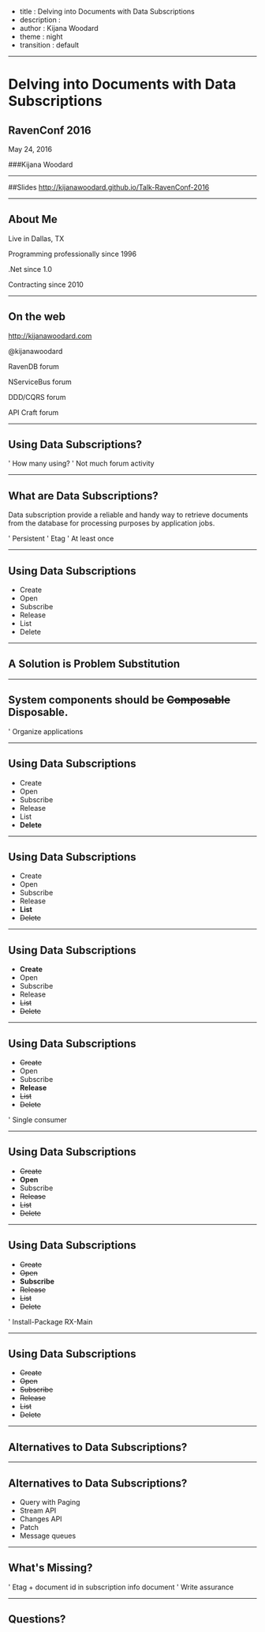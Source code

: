 - title : Delving into Documents with Data Subscriptions
- description : 
- author : Kijana Woodard
- theme : night
- transition : default

***

# Delving into Documents with Data Subscriptions

## RavenConf 2016
May 24, 2016

###Kijana Woodard

***

##Slides
http://kijanawoodard.github.io/Talk-RavenConf-2016

***
## About Me

Live in Dallas, TX

Programming professionally since 1996

.Net since 1.0

Contracting since 2010

***
## On the web

http://kijanawoodard.com

@kijanawoodard

RavenDB forum

NServiceBus forum

DDD/CQRS forum

API Craft forum

***

## Using Data Subscriptions?

' How many using?
' Not much forum activity

***

## What are Data Subscriptions?

Data subscription provide a reliable and handy way to retrieve documents from the database for processing purposes by application jobs.

' Persistent
' Etag
' At least once

***

## Using Data Subscriptions

- Create
- Open 
- Subscribe
- Release
- List
- Delete

***

## A Solution is Problem Substitution

***

## System components should be <del>Composable</del> Disposable.

' Organize applications

***

## Using Data Subscriptions

- Create
- Open 
- Subscribe
- Release
- List
- **Delete**

---

## Using Data Subscriptions

- Create
- Open 
- Subscribe
- Release
- **List**
- <del>Delete</del>

---

## Using Data Subscriptions

- **Create**
- Open 
- Subscribe
- Release
- <del>List</del>
- <del>Delete</del>

---

## Using Data Subscriptions

- <del>Create</del>
- Open 
- Subscribe
- **Release**
- <del>List</del>
- <del>Delete</del>

' Single consumer

---

## Using Data Subscriptions

- <del>Create</del>
- **Open** 
- Subscribe
- <del>Release</del>
- <del>List</del>
- <del>Delete</del>

---

## Using Data Subscriptions

- <del>Create</del>
- <del>Open</del>
- **Subscribe**
- <del>Release</del>
- <del>List</del>
- <del>Delete</del>

' Install-Package RX-Main

---

## Using Data Subscriptions

- <del>Create</del>
- <del>Open</del>
- <del>Subscribe</del>
- <del>Release</del>
- <del>List</del>
- <del>Delete</del>

***

## Alternatives to Data Subscriptions?

***

## Alternatives to Data Subscriptions?

- Query with Paging
- Stream API
- Changes API
- Patch
- Message queues

***

## What's Missing?

' Etag + document id in subscription info document
' Write assurance

***

## Questions?